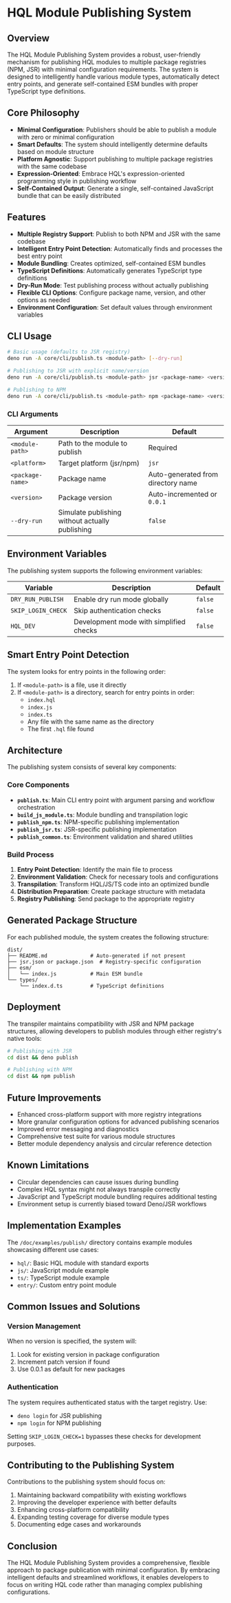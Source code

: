# HQL Module Publishing System

## Overview

The HQL Module Publishing System provides a robust, user-friendly mechanism for publishing HQL modules to multiple package registries (NPM, JSR) with minimal configuration requirements. The system is designed to intelligently handle various module types, automatically detect entry points, and generate self-contained ESM bundles with proper TypeScript type definitions.

## Core Philosophy

- **Minimal Configuration**: Publishers should be able to publish a module with zero or minimal configuration
- **Smart Defaults**: The system should intelligently determine defaults based on module structure
- **Platform Agnostic**: Support publishing to multiple package registries with the same codebase
- **Expression-Oriented**: Embrace HQL's expression-oriented programming style in publishing workflow
- **Self-Contained Output**: Generate a single, self-contained JavaScript bundle that can be easily distributed

## Features

- **Multiple Registry Support**: Publish to both NPM and JSR with the same codebase
- **Intelligent Entry Point Detection**: Automatically finds and processes the best entry point
- **Module Bundling**: Creates optimized, self-contained ESM bundles
- **TypeScript Definitions**: Automatically generates TypeScript type definitions
- **Dry-Run Mode**: Test publishing process without actually publishing
- **Flexible CLI Options**: Configure package name, version, and other options as needed
- **Environment Configuration**: Set default values through environment variables

## CLI Usage

```bash
# Basic usage (defaults to JSR registry)
deno run -A core/cli/publish.ts <module-path> [--dry-run]

# Publishing to JSR with explicit name/version
deno run -A core/cli/publish.ts <module-path> jsr <package-name> <version> [--dry-run]

# Publishing to NPM
deno run -A core/cli/publish.ts <module-path> npm <package-name> <version> [--dry-run]
```

### CLI Arguments

| Argument | Description | Default |
|----------|-------------|---------|
| `<module-path>` | Path to the module to publish | Required |
| `<platform>` | Target platform (jsr/npm) | `jsr` |
| `<package-name>` | Package name | Auto-generated from directory name |
| `<version>` | Package version | Auto-incremented or `0.0.1` |
| `--dry-run` | Simulate publishing without actually publishing | `false` |

## Environment Variables

The publishing system supports the following environment variables:

| Variable | Description | Default |
|----------|-------------|---------|
| `DRY_RUN_PUBLISH` | Enable dry run mode globally | `false` |
| `SKIP_LOGIN_CHECK` | Skip authentication checks | `false` |
| `HQL_DEV` | Development mode with simplified checks | `false` |

## Smart Entry Point Detection

The system looks for entry points in the following order:

1. If `<module-path>` is a file, use it directly
2. If `<module-path>` is a directory, search for entry points in order:
   - `index.hql`
   - `index.js`
   - `index.ts`
   - Any file with the same name as the directory
   - The first `.hql` file found

## Architecture

The publishing system consists of several key components:

### Core Components

- **`publish.ts`**: Main CLI entry point with argument parsing and workflow orchestration
- **`build_js_module.ts`**: Module bundling and transpilation logic
- **`publish_npm.ts`**: NPM-specific publishing implementation
- **`publish_jsr.ts`**: JSR-specific publishing implementation
- **`publish_common.ts`**: Environment validation and shared utilities

### Build Process

1. **Entry Point Detection**: Identify the main file to process
2. **Environment Validation**: Check for necessary tools and configurations
3. **Transpilation**: Transform HQL/JS/TS code into an optimized bundle
4. **Distribution Preparation**: Create package structure with metadata
5. **Registry Publishing**: Send package to the appropriate registry

## Generated Package Structure

For each published module, the system creates the following structure:

```
dist/
├── README.md              # Auto-generated if not present
├── jsr.json or package.json  # Registry-specific configuration
├── esm/
│   └── index.js           # Main ESM bundle
└── types/
    └── index.d.ts         # TypeScript definitions
```

## Deployment

The transpiler maintains compatibility with JSR and NPM package structures, allowing developers to publish modules through either registry's native tools:

```bash
# Publishing with JSR
cd dist && deno publish

# Publishing with NPM
cd dist && npm publish
```

## Future Improvements

- Enhanced cross-platform support with more registry integrations
- More granular configuration options for advanced publishing scenarios
- Improved error messaging and diagnostics
- Comprehensive test suite for various module structures
- Better module dependency analysis and circular reference detection

## Known Limitations

- Circular dependencies can cause issues during bundling
- Complex HQL syntax might not always transpile correctly
- JavaScript and TypeScript module bundling requires additional testing
- Environment setup is currently biased toward Deno/JSR workflows

## Implementation Examples

The `/doc/examples/publish/` directory contains example modules showcasing different use cases:

- `hql/`: Basic HQL module with standard exports
- `js/`: JavaScript module example
- `ts/`: TypeScript module example
- `entry/`: Custom entry point module

## Common Issues and Solutions

### Version Management

When no version is specified, the system will:
1. Look for existing version in package configuration
2. Increment patch version if found
3. Use 0.0.1 as default for new packages

### Authentication

The system requires authenticated status with the target registry. Use:
- `deno login` for JSR publishing
- `npm login` for NPM publishing

Setting `SKIP_LOGIN_CHECK=1` bypasses these checks for development purposes.

## Contributing to the Publishing System

Contributions to the publishing system should focus on:

1. Maintaining backward compatibility with existing workflows
2. Improving the developer experience with better defaults
3. Enhancing cross-platform compatibility
4. Expanding testing coverage for diverse module types
5. Documenting edge cases and workarounds

## Conclusion

The HQL Module Publishing System provides a comprehensive, flexible approach to package publication with minimal configuration. By embracing intelligent defaults and streamlined workflows, it enables developers to focus on writing HQL code rather than managing complex publishing configurations.
